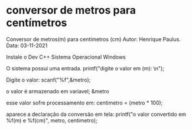 # conversor de metros para centímetros
Conversor de metros(m) para centímetros (cm)
Autor: Henrique Paulus.
Data: 03-11-2021

Instale o Dev C++
Sistema Operacional Windows

O sistema possui uma entrada.
printf("digite o valor em (m): \n");

Digite o valor:
scanf("%f",&metro);

o valor é armazenado em variavel; &metro

esse valor sofre processamento em:
centimetro = (metro * 100);

aparece a declaração da conversão em tela:
printf("o valor convertido em %f(m) e %f(cm)", metro, centimetro);

